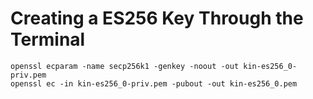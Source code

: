 # Creating a ES256 Key Through the Terminal

```
openssl ecparam -name secp256k1 -genkey -noout -out kin-es256_0-priv.pem
openssl ec -in kin-es256_0-priv.pem -pubout -out kin-es256_0.pem
```
